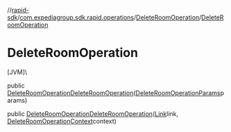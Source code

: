 //[rapid-sdk](../../../index.md)/[com.expediagroup.sdk.rapid.operations](../index.md)/[DeleteRoomOperation](index.md)/[DeleteRoomOperation](-delete-room-operation.md)

# DeleteRoomOperation

[JVM]\

public [DeleteRoomOperation](index.md)[DeleteRoomOperation](-delete-room-operation.md)([DeleteRoomOperationParams](../-delete-room-operation-params/index.md)params)

public [DeleteRoomOperation](index.md)[DeleteRoomOperation](-delete-room-operation.md)([Link](../../com.expediagroup.sdk.rapid.models/-link/index.md)link, [DeleteRoomOperationContext](../-delete-room-operation-context/index.md)context)
